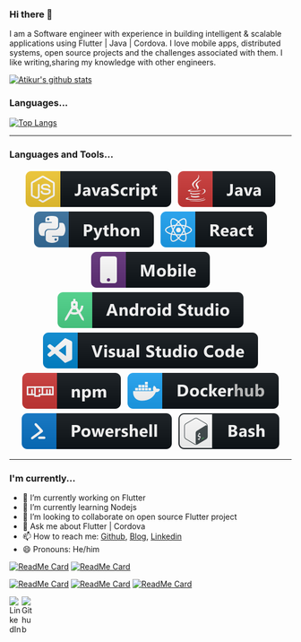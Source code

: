 ### Hi there 👋

I am a Software engineer with experience in building intelligent & scalable applications using Flutter | Java | Cordova.
I love mobile apps, distributed systems, open source projects and the challenges associated with them.
I like writing,sharing my knowledge with other engineers.


[![Atikur's github stats](https://github-readme-stats.vercel.app/api?username=atikur-rabbi)]()

### Languages...
[![Top Langs](https://github-readme-stats.vercel.app/api/top-langs/?username=atikur-rabbi&count_private=true&layout=compact)]()


*************

### Languages and Tools...

<p align="center">
  
  <!-- For more icons please follow  https://github.com/MikeCodesDotNET/ColoredBadges -->
  
  <img src="https://github.com/atikur-rabbi/atikur-rabbi/blob/master/assets/svg/dev/languages/js.svg" alt="js" style="vertical-align:top; margin:4px">
  <img src="https://github.com/atikur-rabbi/atikur-rabbi/blob/master/assets/svg/dev/languages/java.svg" alt="java" style="vertical-align:top; margin:4px">
  <img src="https://github.com/atikur-rabbi/atikur-rabbi/blob/master/assets/svg/dev/languages/python.svg" alt="python" style="vertical-align:top; margin:4px">
  <img src="https://github.com/atikur-rabbi/atikur-rabbi/blob/master/assets/svg/dev/frameworks/react.svg" alt="react" style="vertical-align:top; margin:4px">
  <img src="https://github.com/atikur-rabbi/atikur-rabbi/blob/master/assets/svg/dev/misc/mobile.svg" alt="mobile_development" style="vertical-align:top; margin:4px">
  <img src="https://github.com/atikur-rabbi/atikur-rabbi/blob/master/assets/svg/dev/tools/android_studio.svg" alt="android_studio" style="vertical-align:top; margin:4px">
  <img src="https://github.com/atikur-rabbi/atikur-rabbi/blob/master/assets/svg/dev/tools/visualstudio_code.svg" alt="visual_studio_code" style="vertical-align:top; margin:4px">
  <img src="https://github.com/atikur-rabbi/atikur-rabbi/blob/master/assets/svg/dev/services/npm.svg" alt="npm" style="vertical-align:top; margin:4px">
  <img src="https://github.com/atikur-rabbi/atikur-rabbi/blob/master/assets/svg/dev/services/dockerhub.svg" alt="dockerhub" style="vertical-align:top; margin:4px">
  <img src="https://github.com/atikur-rabbi/atikur-rabbi/blob/master/assets/svg/dev/tools/powershell.svg" alt="powershell" style="vertical-align:top; margin:4px">
  <img src="https://github.com/atikur-rabbi/atikur-rabbi/blob/master/assets/svg/dev/tools/bash.svg" alt="bash" style="vertical-align:top; margin:4px">


</p>

*************

### I'm currently...

- 🔭 I’m currently working on Flutter
- 🌱 I’m currently learning Nodejs
- 👯 I’m looking to collaborate on open source Flutter project 
- 💬 Ask me about Flutter | Cordova
- 📫 How to reach me: [Github](https://github.com/atikur-rabbi), [Blog](https://blog.we2app.com), [Linkedin](linkedin.com/in/atikur-rabbi)
- 😄 Pronouns:  He/him

[![ReadMe Card](https://github-readme-stats.vercel.app/api/pin/?username=atikur-rabbi&repo=vercel-serverless)](https://github.com/atikur-rabbi/vercel-serverless)
[![ReadMe Card](https://github-readme-stats.vercel.app/api/pin/?username=atikur-rabbi&repo=vercel-flask)](https://github.com/atikur-rabbi/vercel-flask)

[![ReadMe Card](https://github-readme-stats.vercel.app/api/pin/?username=atikur-rabbi&repo=musicyt)](https://github.com/atikur-rabbi/musicyt)
[![ReadMe Card](https://github-readme-stats.vercel.app/api/pin/?username=atikur-rabbi&repo=youtube-scrape)](https://github.com/atikur-rabbi/youtube-scrape)
[![ReadMe Card](https://github-readme-stats.vercel.app/api/pin/?username=atikur-rabbi&repo=wemusic)](https://github.com/atikur-rabbi/wemusic)


<a href="https://www.linkedin.com/in/atikur-rabbi"><img align="left" alt="LinkedIn" width="22px" src="https://cdn.jsdelivr.net/npm/simple-icons@v3/icons/linkedin.svg" /></a><a href="https://github.com/atikur-rabbi"><img align="left" alt="Github" width="22px" src="https://cdn.jsdelivr.net/npm/simple-icons@v3/icons/github.svg" /></a>
<br /><br />